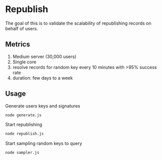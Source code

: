 # Republish

The goal of this is to validate the scalability of republishing records on behalf of users.

## Metrics

1. Medium server (30,000 users)
2. Single core
3. resolve records for random key every 10 minutes with >95% success rate
4. duration: few days to a week

## Usage

Generate users keys and signatures

```bash
node generate.js
```

Start republishing

```bash
node republish.js
```

Start sampling random keys to query

```bash
node sampler.js
```
